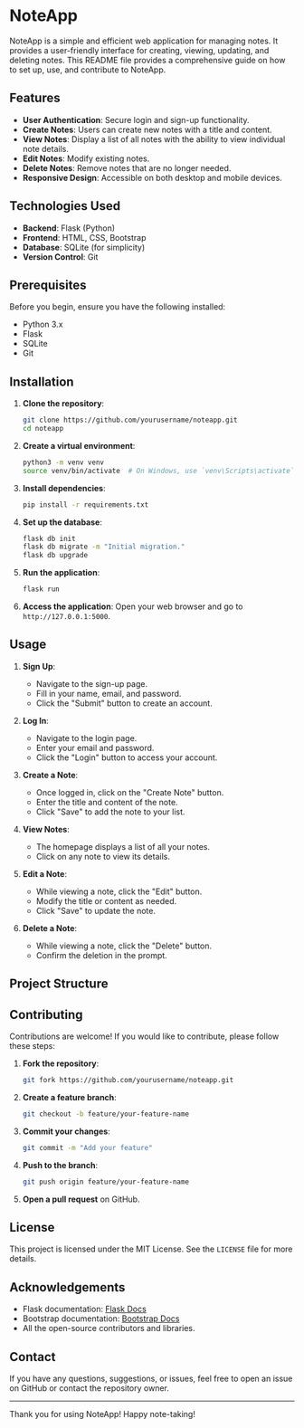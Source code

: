 # NoteApp

NoteApp is a simple and efficient web application for managing notes. It provides a user-friendly interface for creating, viewing, updating, and deleting notes. This README file provides a comprehensive guide on how to set up, use, and contribute to NoteApp.

## Features

- **User Authentication**: Secure login and sign-up functionality.
- **Create Notes**: Users can create new notes with a title and content.
- **View Notes**: Display a list of all notes with the ability to view individual note details.
- **Edit Notes**: Modify existing notes.
- **Delete Notes**: Remove notes that are no longer needed.
- **Responsive Design**: Accessible on both desktop and mobile devices.

## Technologies Used

- **Backend**: Flask (Python)
- **Frontend**: HTML, CSS, Bootstrap
- **Database**: SQLite (for simplicity)
- **Version Control**: Git

## Prerequisites

Before you begin, ensure you have the following installed:

- Python 3.x
- Flask
- SQLite
- Git

## Installation

1. **Clone the repository**:
    ```sh
    git clone https://github.com/yourusername/noteapp.git
    cd noteapp
    ```

2. **Create a virtual environment**:
    ```sh
    python3 -m venv venv
    source venv/bin/activate  # On Windows, use `venv\Scripts\activate`
    ```

3. **Install dependencies**:
    ```sh
    pip install -r requirements.txt
    ```

4. **Set up the database**:
    ```sh
    flask db init
    flask db migrate -m "Initial migration."
    flask db upgrade
    ```

5. **Run the application**:
    ```sh
    flask run
    ```

6. **Access the application**:
    Open your web browser and go to `http://127.0.0.1:5000`.

## Usage

1. **Sign Up**:
    - Navigate to the sign-up page.
    - Fill in your name, email, and password.
    - Click the "Submit" button to create an account.

2. **Log In**:
    - Navigate to the login page.
    - Enter your email and password.
    - Click the "Login" button to access your account.

3. **Create a Note**:
    - Once logged in, click on the "Create Note" button.
    - Enter the title and content of the note.
    - Click "Save" to add the note to your list.

4. **View Notes**:
    - The homepage displays a list of all your notes.
    - Click on any note to view its details.

5. **Edit a Note**:
    - While viewing a note, click the "Edit" button.
    - Modify the title or content as needed.
    - Click "Save" to update the note.

6. **Delete a Note**:
    - While viewing a note, click the "Delete" button.
    - Confirm the deletion in the prompt.

## Project Structure


## Contributing

Contributions are welcome! If you would like to contribute, please follow these steps:

1. **Fork the repository**:
    ```sh
    git fork https://github.com/yourusername/noteapp.git
    ```

2. **Create a feature branch**:
    ```sh
    git checkout -b feature/your-feature-name
    ```

3. **Commit your changes**:
    ```sh
    git commit -m "Add your feature"
    ```

4. **Push to the branch**:
    ```sh
    git push origin feature/your-feature-name
    ```

5. **Open a pull request** on GitHub.

## License

This project is licensed under the MIT License. See the `LICENSE` file for more details.

## Acknowledgements

- Flask documentation: [Flask Docs](https://flask.palletsprojects.com/)
- Bootstrap documentation: [Bootstrap Docs](https://getbootstrap.com/)
- All the open-source contributors and libraries.

## Contact

If you have any questions, suggestions, or issues, feel free to open an issue on GitHub or contact the repository owner.

---

Thank you for using NoteApp! Happy note-taking!
